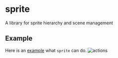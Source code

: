 
# sprite

A library for sprite hierarchy and scene management

## Example
Here is an [example](https://github.com/PistonDevelopers/piston-examples/tree/master/sprite) what `sprite` can do.
![actions](./demo.png)

